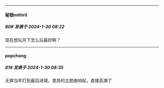 
*****

####  秘银mithril  
##### 80#       发表于 2024-1-30 08:22

现在想玩月下怎么玩最好啊？


*****

####  popchong  
##### 81#       发表于 2024-1-30 08:35

无罪当年打到最后进城，里昂的主题曲响起，直接高潮了

